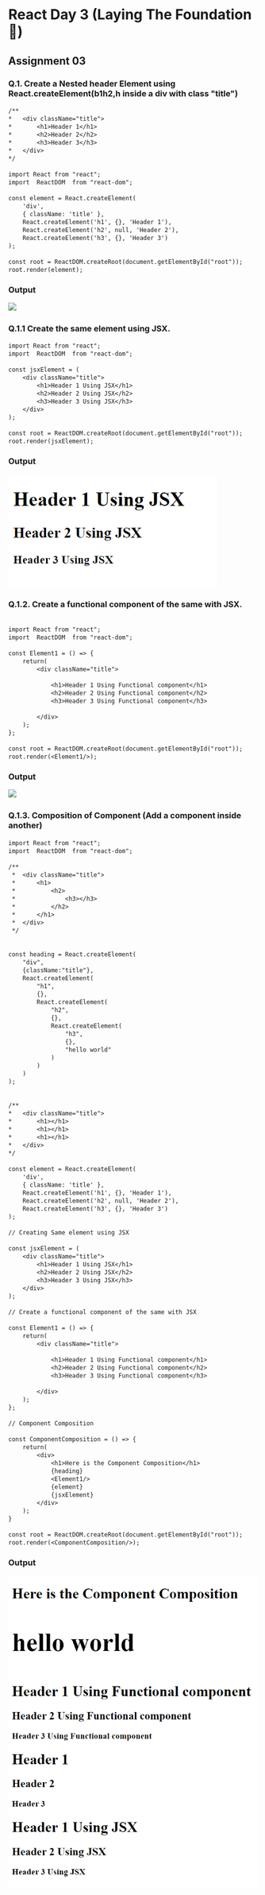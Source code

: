 # React Day 3 (Laying The Foundation🚀)
## Assignment 03
### Q.1. Create a Nested header Element using React.createElement(b1h2,h inside a div with class "title")

```
/**
*   <div className="title">
*       <h1>Header 1</h1>
*       <h2>Header 2</h2>
*       <h3>Header 3</h3>
*   </div>
*/

import React from "react";
import  ReactDOM  from "react-dom";

const element = React.createElement(
    'div',
    { className: 'title' },
    React.createElement('h1', {}, 'Header 1'),
    React.createElement('h2', null, 'Header 2'),
    React.createElement('h3', {}, 'Header 3')
);

const root = ReactDOM.createRoot(document.getElementById("root"));
root.render(element);

```

<h3>Output</h3>
<img src="./OutputSS/Ans1.png.png"/>

### Q.1.1 Create the same element using JSX.

```
import React from "react";
import  ReactDOM  from "react-dom";

const jsxElement = (
    <div className="title">
        <h1>Header 1 Using JSX</h1>
        <h2>Header 2 Using JSX</h2>
        <h3>Header 3 Using JSX</h3>
    </div>
);

const root = ReactDOM.createRoot(document.getElementById("root"));
root.render(jsxElement);

```

<h3>Output</h3>
<img src="./OutputSS/Ans1.1.png"/>

### Q.1.2. Create a functional component of the same with JSX.

```

import React from "react";
import  ReactDOM  from "react-dom";

const Element1 = () => {
    return(
        <div className="title">

            <h1>Header 1 Using Functional component</h1>
            <h2>Header 2 Using Functional component</h2>
            <h3>Header 3 Using Functional component</h3>
            
        </div>
    );
};

const root = ReactDOM.createRoot(document.getElementById("root"));
root.render(<Element1/>);

```

<h3>Output</h3>

<img src="./OutputSS/Ans1.2.png.png"/>

### Q.1.3. Composition of Component (Add a component inside another)

```
import React from "react";
import  ReactDOM  from "react-dom";

/**
 *  <div className="title">
 *      <h1>
 *          <h2>
 *              <h3></h3>
 *          </h2>
 *      </h1>
 *  </div>
 */


const heading = React.createElement(
    "div",
    {className:"title"},
    React.createElement(
        "h1",
        {},
        React.createElement(
            "h2",
            {},
            React.createElement(
                "h3",
                {},
                "hello world"
            )
        )
    )
);


/**
*   <div className="title">
*       <h1></h1>
*       <h1></h1>
*       <h1></h1>
*   </div>
*/

const element = React.createElement(
    'div',
    { className: 'title' },
    React.createElement('h1', {}, 'Header 1'),
    React.createElement('h2', null, 'Header 2'),
    React.createElement('h3', {}, 'Header 3')
);

// Creating Same element using JSX

const jsxElement = (
    <div className="title">
        <h1>Header 1 Using JSX</h1>
        <h2>Header 2 Using JSX</h2>
        <h3>Header 3 Using JSX</h3>
    </div>
);

// Create a functional component of the same with JSX

const Element1 = () => {
    return(
        <div className="title">

            <h1>Header 1 Using Functional component</h1>
            <h2>Header 2 Using Functional component</h2>
            <h3>Header 3 Using Functional component</h3>
            
        </div>
    );
};

// Component Composition

const ComponentComposition = () => {
    return(
        <div>
            <h1>Here is the Component Composition</h1>
            {heading}
            <Element1/>
            {element}
            {jsxElement}
        </div>
    );
}
  
const root = ReactDOM.createRoot(document.getElementById("root"));
root.render(<ComponentComposition/>);

```
<h3>Output</h3>
<img src="./OutputSS/Ans1.3.png"/>

